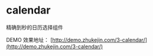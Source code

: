 calendar
========

精确到秒的日历选择组件


DEMO 效果地址： [http://demo.zhukejin.com/3-calendar/](http://demo.zhukejin.com/3-calendar/)
